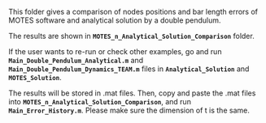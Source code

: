 This folder gives a comparison of nodes positions and bar length errors of MOTES software and analytical solution by a double pendulum.

The results are shown in **`MOTES_n_Analytical_Solution_Comparison`** folder. 

If the user wants to re-run or check other examples, go and run **`Main_Double_Pendulum_Analytical.m`** and **`Main_Double_Pendulum_Dynamics_TEAM.m`** files in **`Analytical_Solution`** and **`MOTES_Solution`**. 

The results will be stored in .mat files. Then, copy and paste the .mat files into **`MOTES_n_Analytical_Solution_Comparison`**, and run **`Main_Error_History.m`**. Please make sure the dimension of t is the same.

